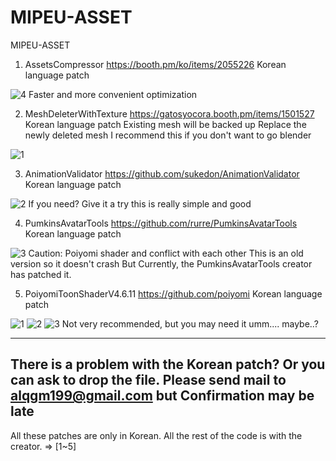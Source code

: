 # MIPEU-ASSET
MIPEU-ASSET

1. AssetsCompressor
https://booth.pm/ko/items/2055226
Korean language patch

![4](https://user-images.githubusercontent.com/78684522/107145700-b77eb280-6986-11eb-9f8b-c83d01ebe5f8.png)
Faster and more convenient optimization

2. MeshDeleterWithTexture
https://gatosyocora.booth.pm/items/1501527
Korean language patch
Existing mesh will be backed up
Replace the newly deleted mesh
I recommend this if you don't want to go blender

![1](https://user-images.githubusercontent.com/78684522/107145696-b51c5880-6986-11eb-822f-cdf7270c7d24.png)


3. AnimationValidator
https://github.com/sukedon/AnimationValidator
Korean language patch

![2](https://user-images.githubusercontent.com/78684522/107145697-b6e61c00-6986-11eb-94ef-2debacaecc13.gif)
If you need?
Give it a try this is really simple and good

4. PumkinsAvatarTools
https://github.com/rurre/PumkinsAvatarTools
Korean language patch

![3](https://user-images.githubusercontent.com/78684522/107145698-b6e61c00-6986-11eb-83cc-0186b38d75dc.PNG)
Caution: Poiyomi shader and conflict with each other
This is an old version so it doesn't crash
But Currently, the PumkinsAvatarTools creator has patched it.

5. PoiyomiToonShaderV4.6.11
https://github.com/poiyomi
Korean language patch

![1](https://user-images.githubusercontent.com/78684522/107145590-0841db80-6986-11eb-8feb-b4228a5ff4ac.png)
![2](https://user-images.githubusercontent.com/78684522/107145591-0a0b9f00-6986-11eb-8d19-86c7d7117284.png)
![3](https://user-images.githubusercontent.com/78684522/107145592-0aa43580-6986-11eb-9186-9bae88b71685.gif)
Not very recommended, but you may need it
umm.... maybe..?

------------------------------------------
There is a problem with the Korean patch?
Or you can ask to drop the file.
Please send mail to alqgm199@gmail.com
but Confirmation may be late
------------------------------------------
All these patches are only in Korean.
All the rest of the code is with the creator. => [1~5]
